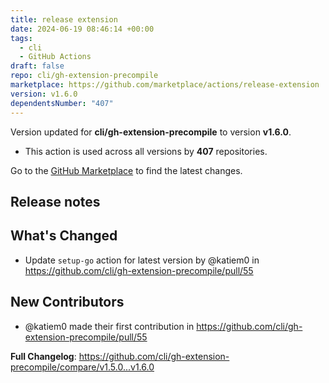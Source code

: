 ```yaml
---
title: release extension
date: 2024-06-19 08:46:14 +00:00
tags:
  - cli
  - GitHub Actions
draft: false
repo: cli/gh-extension-precompile
marketplace: https://github.com/marketplace/actions/release-extension
version: v1.6.0
dependentsNumber: "407"
---
```



Version updated for **cli/gh-extension-precompile** to version **v1.6.0**.
- This action is used across all versions by **407** repositories.

Go to the [GitHub Marketplace](https://github.com/marketplace/actions/release-extension) to find the latest changes.

## Release notes

## What's Changed
* Update `setup-go` action for latest version by @katiem0 in https://github.com/cli/gh-extension-precompile/pull/55

## New Contributors
* @katiem0 made their first contribution in https://github.com/cli/gh-extension-precompile/pull/55

**Full Changelog**: https://github.com/cli/gh-extension-precompile/compare/v1.5.0...v1.6.0
